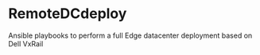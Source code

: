 # RemoteDCdeploy
Ansible playbooks to perform a full Edge datacenter deployment based on Dell VxRail 
